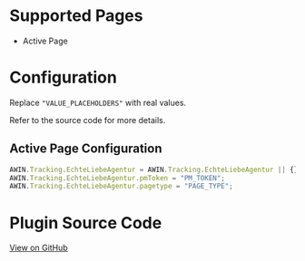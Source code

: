 
# Supported Pages

- Active Page

# Configuration

Replace `"VALUE_PLACEHOLDERS"` with real values.

Refer to the source code for more details.

## Active Page Configuration

``` javascript
AWIN.Tracking.EchteLiebeAgentur = AWIN.Tracking.EchteLiebeAgentur || {};
AWIN.Tracking.EchteLiebeAgentur.pmToken = "PM_TOKEN";
AWIN.Tracking.EchteLiebeAgentur.pagetype = "PAGE_TYPE";
```



# Plugin Source Code

[View on
GitHub](https://github.com/awin/awin-tracking/blob/master/web/thirdparty/echteLiebeAgentur.js)